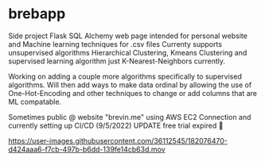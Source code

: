 # brebapp
Side project 
Flask SQL Alchemy web page intended for personal website and Machine learning techniques for .csv files
Currenty supports unsupervised algorithms Hierarchical Clustering, Kmeans Clustering and supervised learning algorithm just K-Nearest-Neighbors currently.

Working on adding a couple more algorithms specifically to supervised algorithms. Will then add ways to make data ordinal by allowing the use of One-Hot-Encoding and other techniques to change or add columns that are ML compatable. 

Sometimes public @ website "brevin.me" using AWS EC2 Connection and currently setting up CI/CD (9/5/2022) 
UPDATE free trial expired 🤨

https://user-images.githubusercontent.com/36112545/182076470-d424aaa6-f7cb-497b-b6dd-139fe14cb63d.mov



